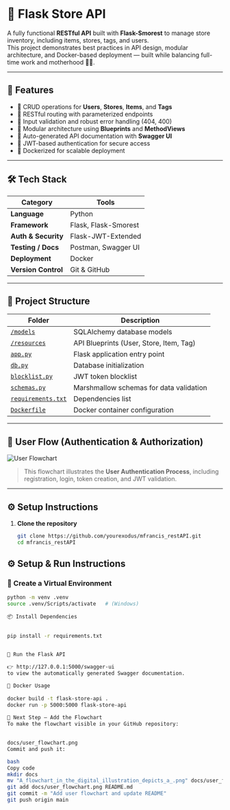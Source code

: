 # 🏪 Flask Store API

A fully functional **RESTful API** built with **Flask-Smorest** to manage store inventory, including items, stores, tags, and users.  
This project demonstrates best practices in API design, modular architecture, and Docker-based deployment — built while balancing full-time work and motherhood 💪🏽.

---

## 🚀 Features

- 🔹 CRUD operations for **Users**, **Stores**, **Items**, and **Tags**  
- 🔹 RESTful routing with parameterized endpoints  
- 🔹 Input validation and robust error handling (404, 400)  
- 🔹 Modular architecture using **Blueprints** and **MethodViews**  
- 🔹 Auto-generated API documentation with **Swagger UI**  
- 🔹 JWT-based authentication for secure access  
- 🔹 Dockerized for scalable deployment  

---

## 🛠️ Tech Stack

| Category | Tools |
|-----------|--------|
| **Language** | Python |
| **Framework** | Flask, Flask-Smorest |
| **Auth & Security** | Flask-JWT-Extended |
| **Testing / Docs** | Postman, Swagger UI |
| **Deployment** | Docker |
| **Version Control** | Git & GitHub |

---

## 🧩 Project Structure

| Folder | Description |
|---------|-------------|
| [`/models`](https://github.com/yourexodus/mfrancis_restAPI/tree/main/models) | SQLAlchemy database models |
| [`/resources`](https://github.com/yourexodus/mfrancis_restAPI/tree/main/resources) | API Blueprints (User, Store, Item, Tag) |
| [`app.py`](https://github.com/yourexodus/mfrancis_restAPI/blob/main/app.py) | Flask application entry point |
| [`db.py`](https://github.com/yourexodus/mfrancis_restAPI/blob/main/db.py) | Database initialization |
| [`blocklist.py`](https://github.com/yourexodus/mfrancis_restAPI/blob/main/blocklist.py) | JWT token blocklist |
| [`schemas.py`](https://github.com/yourexodus/mfrancis_restAPI/blob/main/schemas.py) | Marshmallow schemas for data validation |
| [`requirements.txt`](https://github.com/yourexodus/mfrancis_restAPI/blob/main/requirements.txt) | Dependencies list |
| [`Dockerfile`](https://github.com/yourexodus/mfrancis_restAPI/blob/main/Dockerfile) | Docker container configuration |

---

## 🧠 User Flow (Authentication & Authorization)

![User Flowchart](https://github.com/yourexodus/mfrancis_restAPI/raw/main/docs/user_flowchart.png)

> This flowchart illustrates the **User Authentication Process**, including registration, login, token creation, and JWT validation.

---

## ⚙️ Setup Instructions

1. **Clone the repository**
   ```bash
   git clone https://github.com/yourexodus/mfrancis_restAPI.git
   cd mfrancis_restAPI

   
## ⚙️ Setup & Run Instructions

### 🧩 Create a Virtual Environment

```bash
python -m venv .venv
source .venv/Scripts/activate   # (Windows)
 
📦 Install Dependencies
 
 
pip install -r requirements.txt


🚀 Run the Flask API
 
👉 http://127.0.0.1:5000/swagger-ui
to view the automatically generated Swagger documentation.

🧱 Docker Usage
 
docker build -t flask-store-api .
docker run -p 5000:5000 flask-store-api
  
📌 Next Step — Add the Flowchart
To make the flowchart visible in your GitHub repository:

 
docs/user_flowchart.png
Commit and push it:

bash
Copy code
mkdir docs
mv "A_flowchart_in_the_digital_illustration_depicts_a_.png" docs/user_flowchart.png
git add docs/user_flowchart.png README.md
git commit -m "Add user flowchart and update README"
git push origin main



